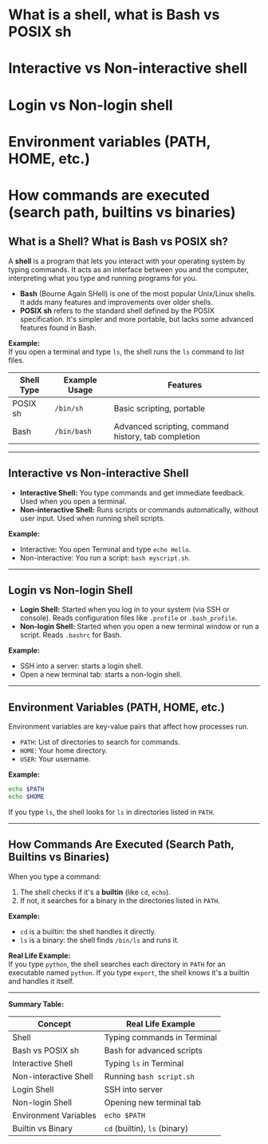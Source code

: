 # What is a shell, what is Bash vs POSIX sh
# Interactive vs Non-interactive shell
# Login vs Non-login shell
# Environment variables (PATH, HOME, etc.)
# How commands are executed (search path, builtins vs binaries)

## What is a Shell? What is Bash vs POSIX sh?

A **shell** is a program that lets you interact with your operating system by typing commands. It acts as an interface between you and the computer, interpreting what you type and running programs for you.

- **Bash** (Bourne Again SHell) is one of the most popular Unix/Linux shells. It adds many features and improvements over older shells.
- **POSIX sh** refers to the standard shell defined by the POSIX specification. It's simpler and more portable, but lacks some advanced features found in Bash.

**Example:**  
If you open a terminal and type `ls`, the shell runs the `ls` command to list files.

| Shell Type | Example Usage | Features |
|------------|--------------|----------|
| POSIX sh   | `/bin/sh`    | Basic scripting, portable |
| Bash       | `/bin/bash`  | Advanced scripting, command history, tab completion |

---

## Interactive vs Non-interactive Shell

- **Interactive Shell:** You type commands and get immediate feedback. Used when you open a terminal.
- **Non-interactive Shell:** Runs scripts or commands automatically, without user input. Used when running shell scripts.

**Example:**  
- Interactive: You open Terminal and type `echo Hello`.
- Non-interactive: You run a script: `bash myscript.sh`.

---

## Login vs Non-login Shell

- **Login Shell:** Started when you log in to your system (via SSH or console). Reads configuration files like `.profile` or `.bash_profile`.
- **Non-login Shell:** Started when you open a new terminal window or run a script. Reads `.bashrc` for Bash.

**Example:**  
- SSH into a server: starts a login shell.
- Open a new terminal tab: starts a non-login shell.

---

## Environment Variables (PATH, HOME, etc.)

Environment variables are key-value pairs that affect how processes run.

- `PATH`: List of directories to search for commands.
- `HOME`: Your home directory.
- `USER`: Your username.

**Example:**  
```bash
echo $PATH
echo $HOME
```
If you type `ls`, the shell looks for `ls` in directories listed in `PATH`.

---

## How Commands Are Executed (Search Path, Builtins vs Binaries)

When you type a command:

1. The shell checks if it's a **builtin** (like `cd`, `echo`).
2. If not, it searches for a binary in the directories listed in `PATH`.

**Example:**  
- `cd` is a builtin: the shell handles it directly.
- `ls` is a binary: the shell finds `/bin/ls` and runs it.

**Real Life Example:**  
If you type `python`, the shell searches each directory in `PATH` for an executable named `python`. If you type `export`, the shell knows it's a builtin and handles it itself.

---

**Summary Table:**

| Concept                | Real Life Example                |
|------------------------|----------------------------------|
| Shell                  | Typing commands in Terminal      |
| Bash vs POSIX sh       | Bash for advanced scripts        |
| Interactive Shell      | Typing `ls` in Terminal          |
| Non-interactive Shell  | Running `bash script.sh`         |
| Login Shell            | SSH into server                  |
| Non-login Shell        | Opening new terminal tab         |
| Environment Variables  | `echo $PATH`                     |
| Builtin vs Binary      | `cd` (builtin), `ls` (binary)    |
